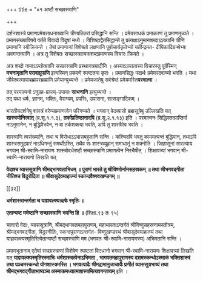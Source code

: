 +++
title = "०१ अष्टौ सच्छास्त्राणि"

+++

दर्शनशास्त्रे प्रमाणप्रमेयसाधनाख्यानि त्रीण्यतितरां प्रसिद्धानि सन्ति । प्रमेयसाधकं प्रमाकरणं तु प्रमाणमुच्यते । प्रमाणसंख्याविषये वर्तते विवादो विदुषां मध्ये । विशिष्टाद्वैतसिद्धान्ते तु प्रत्यक्षाऽनुमानशब्दाऽऽख्यानि त्रीणि प्रमाणानि स्वीक्रियन्ते । तेषां प्रमाणानां विशेषतो लक्षणानि पूर्वाचार्यकृतेभ्यो यतीन्द्रमत- दीपिकादिग्रन्थेभ्यः अवगन्तव्यानि । अत्र तु विशेषतः सच्छास्त्रात्मकशब्दप्रमाणस्य विचारः क्रियते ।

अत्र शब्दो नामाऽऽप्तोक्तानि सच्छास्त्राणि प्रस्थानत्रयादीनि । अस्याऽऽप्तत्वस्य विचारस्तु पूर्वस्मिन् **वचनामृतानि परावाग्रूपाणि** इत्यस्मिन् प्रकरणे स्पष्टतया कृतः । प्रमाणसिद्धः पदार्थः प्रमेयपदवाच्यो भवति । यथा जीवेश्वरमायाब्रह्मपरब्रह्माणि प्रमेयान्युच्यन्ते । प्रमेयजातेषु सर्वश्रेष्ठं प्रमेयमस्ति**परमात्मा** ।

तत् परमात्मनो ऽनुग्रह-प्राप्त्य्-उपायाः **साधनानि** इत्युच्यन्ते ।  
तद् यथा धर्मः, ज्ञानम्, भक्तिः, वैराग्यम्, प्रपत्तिः, उपासना, सत्सङ्गादिकम् ।

भारतीयदर्शनेषु शास्त्रं वरेण्यप्रमाणत्वेन परिगण्यते । भगवान् वेदव्यासो ब्रह्मसूत्रेषु उल्लिखति यत् **शास्त्रयोनित्वात्** (ब्र.सू.१.१.३), **तर्काप्रतिष्ठानादपि** (ब्र.सू.२.१.१३) इति । परमात्मनः सिद्धिस्तत्प्राप्तिर्वा नाऽनुमानेन, न बुद्धिवैभवेन, न वा तर्कशक्त्या भवति, अपि तु शास्त्रैरेव भवति ।

शास्त्राणि त्वसंख्यानि, तथा च विरोधाऽऽभासबहुलानि सन्ति । कश्चिदपि भवतु काममत्यन्तं बुद्धिमान्, तथाऽपि शास्त्रसमुद्रपारं नाऽधिगन्तुं समर्थोऽस्ति, तथैव सः शास्त्रव्यूहान् समाधातुं न शक्नोति । जिज्ञासूनां सारल्याय भगवान् श्री-स्वामि-नारायणः शास्त्रोदधेरष्टौ सच्छास्त्राणि प्रमाणत्वेन निरचैषीत् । शिक्षापत्र्यां भगवान् श्री-स्वामि-नारायणो लिखति यत्

**वेदाश्च व्याससूत्राणि श्रीमद्भागवताभिधम् ॥  पुराणं भारते तु श्रीविष्णोर्नामसहस्रकम् ॥ तथा श्रीभगवद्गीता नीतिश्च विदुरोदिता ॥  श्रीवासुदेवमाहात्म्यं स्कान्दवैष्णवखण्डगम् ॥** 



[[३२]]

**धर्मशास्त्रान्तर्गता च याज्ञवल्क्यऋषेः स्मृतिः ॥** 

**एतान्यष्ट ममेष्टानि सच्छास्त्राणि भवन्ति हि ॥** (शिक्षा.९३ तः ९५)

चत्वारो वेदाः, व्याससूत्राणि, श्रीमद्भागवतमहापुराणम्, महाभारताऽन्तर्गतं श्रीविष्णुसहस्रनामस्तोत्रम्, श्रीमद्भगवद्गीता, विदुरनीतिः, स्कन्दपुराणाऽन्तर्गत- विष्णुखण्डस्थं श्रीवासुदेवमाहात्म्यं तथा याज्ञवल्क्यस्मृतिरित्येतान्यष्टौ सच्छास्त्राणि मम (भगवतः श्री-स्वामि-नारायणस्य) अभिमतानि सन्ति ।

प्रमाणभूतानाम् एतेषां सच्छास्त्राणां विशेषेण स्पष्टतां विदधानो भगवान् श्री-स्वामि-नारायणः शिक्षापत्र्यां लिखति यत् **याज्ञवल्क्यस्मृतिरस्माभिः धर्मशास्त्रत्वेनाऽभिमता** ,  **भागवतमहापुराणस्य दशमस्कन्धोऽस्माकं भक्तिशास्त्रं तथा पञ्चमस्कन्धो योगशास्त्रमस्ति । भगवत्पादैः श्रीमद्रामानुजाचार्यैः प्रणीतं व्याससूत्रभाष्यं तथा श्रीमद्भगवद्गीताभाष्यञ्च अस्माकमध्यात्मशास्त्रमित्यवगन्तव्यम्** इति ।
